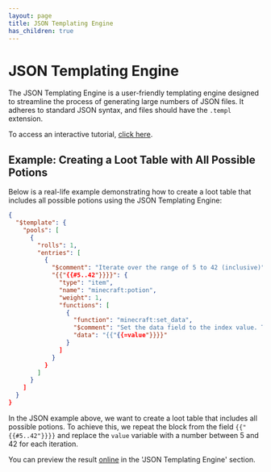 ```yaml
---
layout: page
title: JSON Templating Engine
has_children: true
---
```


# JSON Templating Engine

The JSON Templating Engine is a user-friendly templating engine designed to streamline the process of generating large numbers of JSON files. It adheres to standard JSON syntax, and files should have the `.templ` extension.

To access an interactive tutorial, [click here](https://mcdevkit.com/tutorial).

## Example: Creating a Loot Table with All Possible Potions

Below is a real-life example demonstrating how to create a loot table that includes all possible potions using the JSON Templating Engine:

```json
{
  "$template": {
    "pools": [
      {
        "rolls": 1,
        "entries": [
          {
            "$comment": "Iterate over the range of 5 to 42 (inclusive)",
            "{{"{{#5..42"}}}}": {
              "type": "item",
              "name": "minecraft:potion",
              "weight": 1,
              "functions": [
                {
                  "function": "minecraft:set_data",
                  "$comment": "Set the data field to the index value. The '=' sign forces conversion to a number",
                  "data": "{{"{{=value"}}}}"
                }
              ]
            }
          }
        ]
      }
    ]
  }
}
```

In the JSON example above, we want to create a loot table that includes all possible potions. To achieve this, we repeat the block from the field `{{"{{#5..42"}}}}` and replace the `value` variable with a number between 5 and 42 for each iteration.

You can preview the result [online](https://mcdevkit.com/#showcase) in the 'JSON Templating Engine' section.